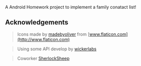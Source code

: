 A Android Homework project to implement a family conatact list!


Acknowledgements
----------------
> Icons made by [madebyoliver](http://www.flaticon.com/authors/madebyoliver) from [www.flaticon.com](http://www.flaticon.com) 

>Using some API develop by
[wickerlabs](https://github.com/wickerlabs/CallLogs)

>Coworker [SherlockSheep](https://github.com/SherlockSheep)
